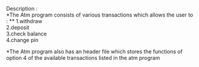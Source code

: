  Description :  
*The Atm program consists of various transactions which allows the user to : 
**
1.withdraw  
2.deposit  
3.check balance  
4.change pin

*The Atm program also has an header file which stores the functions of option 4 of the available transactions listed in the atm program           
